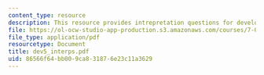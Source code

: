 ```yaml
---
content_type: resource
description: This resource provides intrepretation questions for development day 5.
file: https://ol-ocw-studio-app-production.s3.amazonaws.com/courses/7-02-experimental-biology-communication-spring-2005/86566f64bb009ca831876e23c11a3629_dev5_interps.pdf
file_type: application/pdf
resourcetype: Document
title: dev5_interps.pdf
uid: 86566f64-bb00-9ca8-3187-6e23c11a3629
---
```

